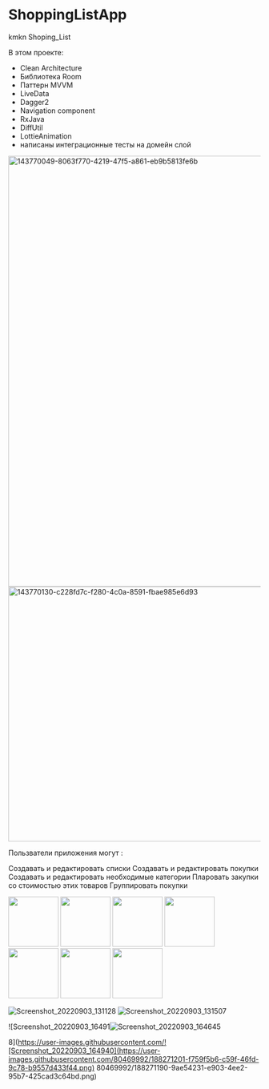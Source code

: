 # ShoppingListApp
kmkn
Shoping_List

В этом проекте:

- Clean Architecture
- Библиотека Room
- Паттерн MVVM
- LiveData
- Dagger2
- Navigation component
- RxJava
- DiffUtil
- LottieAnimation
- написаны интеграционные тесты на домейн слой

<img width="860" alt="143770049-8063f770-4219-47f5-a861-eb9b5813fe6b" src="https://user-images.githubusercontent.com/80469992/188263437-d87fe90d-3ecf-403a-aa83-a6bd0875c662.png">

<img width="509" alt="143770130-c228fd7c-f280-4c0a-8591-fbae985e6d93" src="https://user-images.githubusercontent.com/80469992/188263446-5b4eb643-dd76-40cd-90f2-5d21d46be58a.png">

Пользватели приложения могут :

Создавать и редактировать списки
Создавать и редактировать покупки
Создавать и редактировать необходимые категории
Пларовать закупки со стоимостью этих товаров
Группировать покупки

<p float="left">
  <img src="https://user-images.githubusercontent.com/80469992/165174113-675f0515-7082-4e33-9129-dc83813d4d05.png" width="100" />
  <img src="https://user-images.githubusercontent.com/80469992/165174144-ee011ee6-6e3d-4b96-83b1-33563bc0dcec.png" width="100" /> 
  <img src="https://user-images.githubusercontent.com/80469992/165174161-1d3b412f-1319-4f66-adfe-49128c2bbc8c.png" width="100" />
  
  <img src="https://user-images.githubusercontent.com/80469992/188271168-9ec981af-7194-411d-984a-55756e7e02b7.png" width="100" />
  <img src="https://user-images.githubusercontent.com/80469992/188271178-a5672b62-96ab-4bab-a894-8592919c1aba.png" width="100" />
  <img src="https://user-images.githubusercontent.com/80469992/188271193-9cd7ede0-aa2c-4fd8-b007-219002eed342.png" width="100" />
  <img src="https://user-images.githubusercontent.com/80469992/188271201-f759f5b6-c59f-46fd-9c78-b9557d433f44.png" width="100" />

</p>

![Screenshot_20220903_131128](https://user-images.githubusercontent.com/80469992/188271168-9ec981af-7194-411d-984a-55756e7e02b7.png)
![Screenshot_20220903_131507](https://user-images.githubusercontent.com/80469992/188271178-a5672b62-96ab-4bab-a894-8592919c1aba.png)


![Screenshot_20220903_16491![Screenshot_20220903_164645](https://user-images.githubusercontent.com/80469992/188271193-9cd7ede0-aa2c-4fd8-b007-219002eed342.png)

8](https://user-images.githubusercontent.com/![Screenshot_20220903_164940](https://user-images.githubusercontent.com/80469992/188271201-f759f5b6-c59f-46fd-9c78-b9557d433f44.png)
80469992/188271190-9ae54231-e903-4ee2-95b7-425cad3c64bd.png)

